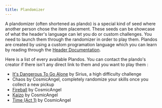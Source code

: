 ```yaml
---
title: Plandomizer
---
```


A plandomizer (often shortened as plando) is a special kind of seed where another person chose the item placement. These seeds can be showcase of what the header's language can let you do or custom challenges. You need to launch them through the randomizer in order to play them. Plandos are created by using a custom programation language which you can learn by reading through the [Header Documentation](https://docs.google.com/document/d/1IR1DHnbtO8rydCLEgFh-yp3iRkzZbFAG-EmR5hxrfmU/edit).

Here is a list of every available Plandos. You can contact the plando's creator if there isn't any direct link to them and you want to play them :
- [It's Dangerous To Go Alone](https://dl.dropboxusercontent.com/s/is8324jbdkwk6fk/ItsDangerousToGoAlone.zip) by Sirius, a high difficulty challenge 
- Chaos by CosmicAngel, completely randomize your skills once you collect a new pickup
- [Fireball](https://bluespheres.weebly.com/fireball.html) by CosmicAngel
- [Kaizo](https://bluespheres.weebly.com/kaizo.html) by CosmicAngel 
- [Time (Act 1)](https://bluespheres.weebly.com/time-act-1.html) by CosmicAngel